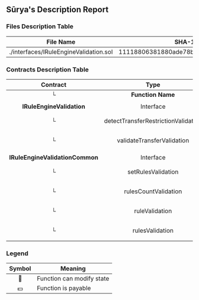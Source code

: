 ## Sūrya's Description Report

### Files Description Table


|  File Name  |  SHA-1 Hash  |
|-------------|--------------|
| ./interfaces/IRuleEngineValidation.sol | 11118806381880ade78b3dbba1cea694c9a8014e |


### Contracts Description Table


|  Contract  |         Type        |       Bases      |                  |                 |
|:----------:|:-------------------:|:----------------:|:----------------:|:---------------:|
|     └      |  **Function Name**  |  **Visibility**  |  **Mutability**  |  **Modifiers**  |
||||||
| **IRuleEngineValidation** | Interface |  |||
| └ | detectTransferRestrictionValidation | External ❗️ |   |NO❗️ |
| └ | validateTransferValidation | External ❗️ |   |NO❗️ |
||||||
| **IRuleEngineValidationCommon** | Interface |  |||
| └ | setRulesValidation | External ❗️ | 🛑  |NO❗️ |
| └ | rulesCountValidation | External ❗️ |   |NO❗️ |
| └ | ruleValidation | External ❗️ |   |NO❗️ |
| └ | rulesValidation | External ❗️ |   |NO❗️ |


### Legend

|  Symbol  |  Meaning  |
|:--------:|-----------|
|    🛑    | Function can modify state |
|    💵    | Function is payable |
